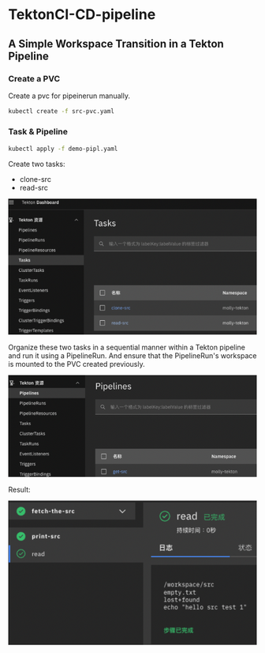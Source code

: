 # TektonCI-CD-pipeline

## A Simple Workspace Transition in a Tekton Pipeline

### Create a PVC 
Create a pvc for pipeinerun manually.
```bash
kubectl create -f src-pvc.yaml
```

### Task & Pipeline
```bash
kubectl apply -f demo-pipl.yaml
```

Create two tasks:
- clone-src
- read-src


![tasks](https://github.com/MollyH1391/TektonCI-CD-pipeline/blob/5ba6b38069199af71995e9e0763c89a4f1b20389/task-pipl-workspace-demo/GUI/tekton-tasks.png)

Organize these two tasks in a sequential manner within a Tekton pipeline and run it using a PipelineRun. And ensure that the PipelineRun's workspace is mounted to the PVC created previously.

![pipeline](https://github.com/MollyH1391/TektonCI-CD-pipeline/blob/5ba6b38069199af71995e9e0763c89a4f1b20389/task-pipl-workspace-demo/GUI/pipeline.png)

Result:

![pipeline-result](https://github.com/MollyH1391/TektonCI-CD-pipeline/blob/5ba6b38069199af71995e9e0763c89a4f1b20389/task-pipl-workspace-demo/GUI/pipeline-result.png)


